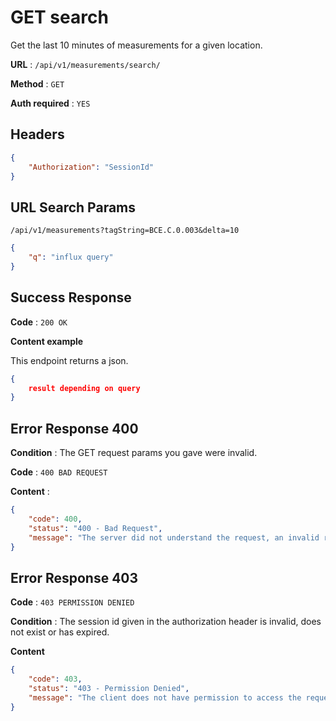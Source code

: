 # GET search

Get the last 10 minutes of measurements for a given location.

**URL** : `/api/v1/measurements/search/`

**Method** : `GET`

**Auth required** : `YES`

## Headers

```json
{
    "Authorization": "SessionId"
}
```

## URL Search Params

`/api/v1/measurements?tagString=BCE.C.0.003&delta=10`
```json
{
    "q": "influx query"
}
```

## Success Response

**Code** : `200 OK`

**Content example**

This endpoint returns a json.
```json
{
    result depending on query
}
```

## Error Response 400

**Condition** : The GET request params you gave were invalid.

**Code** : `400 BAD REQUEST`

**Content** :

```json
{
    "code": 400,
    "status": "400 - Bad Request",
    "message": "The server did not understand the request, an invalid request body or headers may have been given."
}
```

## Error Response 403

**Code** : `403 PERMISSION DENIED`

**Condition** : The session id given in the authorization header is invalid, does not exist or has expired.

**Content**

```json
{
    "code": 403,
    "status": "403 - Permission Denied",
    "message": "The client does not have permission to access the requested resource."
}
```